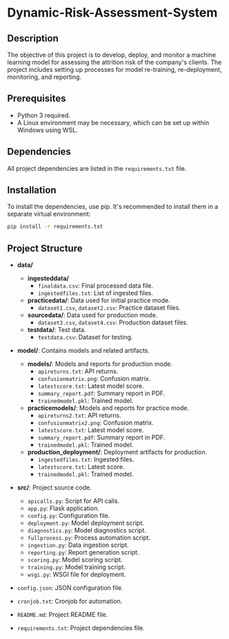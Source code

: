 # Dynamic-Risk-Assessment-System

## Description
The objective of this project is to develop, deploy, and monitor a machine learning model for assessing the attrition risk of the company's clients. The project includes setting up processes for model re-training, re-deployment, monitoring, and reporting.

## Prerequisites

- Python 3 required.
- A Linux environment may be necessary, which can be set up within Windows using WSL.
  
## Dependencies

All project dependencies are listed in the `requirements.txt` file.

## Installation

To install the dependencies, use pip. It's recommended to install them in a separate virtual environment:

```bash
pip install -r requirements.txt
```

## Project Structure
- **data/**
  - **ingesteddata/**
    - `finaldata.csv`: Final processed data file.
    - `ingestedfiles.txt`: List of ingested files.
  - **practicedata/**: Data used for initial practice mode.
    - `dataset1.csv`, `dataset2.csv`: Practice dataset files.
  - **sourcedata/**: Data used for production mode.
    - `dataset3.csv`, `dataset4.csv`: Production dataset files.
  - **testdata/**: Test data.
    - `testdata.csv`: Dataset for testing.

- **model/**: Contains models and related artifacts.
  - **models/**: Models and reports for production mode.
    - `apireturns.txt`: API returns.
    - `confusionmatrix.png`: Confusion matrix.
    - `latestscore.txt`: Latest model score.
    - `summary_report.pdf`: Summary report in PDF.
    - `trainedmodel.pkl`: Trained model.
  - **practicemodels/**: Models and reports for practice mode.
    - `apireturns2.txt`: API returns.
    - `confusionmatrix2.png`: Confusion matrix.
    - `latestscore.txt`: Latest model score.
    - `summary_report.pdf`: Summary report in PDF.
    - `trainedmodel.pkl`: Trained model.
  - **production_deployment/**: Deployment artifacts for production.
    - `ingestedfiles.txt`: Ingested files.
    - `latestscore.txt`: Latest score.
    - `trainedmodel.pkl`: Trained model.

- **src/**: Project source code.
  - `apicalls.py`: Script for API calls.
  - `app.py`: Flask application.
  - `config.py`: Configuration file.
  - `deployment.py`: Model deployment script.
  - `diagnostics.py`: Model diagnostics script.
  - `fullprocess.py`: Process automation script.
  - `ingestion.py`: Data ingestion script.
  - `reporting.py`: Report generation script.
  - `scoring.py`: Model scoring script.
  - `training.py`: Model training script.
  - `wsgi.py`: WSGI file for deployment.

- `config.json`: JSON configuration file.
- `cronjob.txt`: Cronjob for automation.
- `README.md`: Project README file.
- `requirements.txt`: Project dependencies file.